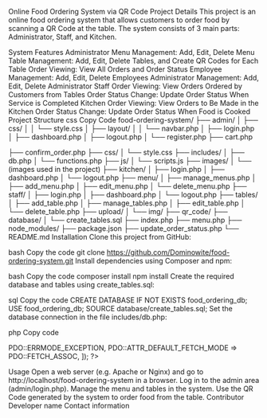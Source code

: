 Online Food Ordering System via QR Code
Project Details
This project is an online food ordering system that allows customers to order food by scanning a QR Code at the table. The system consists of 3 main parts: Administrator, Staff, and Kitchen.

System Features
Administrator
Menu Management: Add, Edit, Delete Menu
Table Management: Add, Edit, Delete Tables, and Create QR Codes for Each Table
Order Viewing: View All Orders and Order Status
Employee Management: Add, Edit, Delete Employees
Administrator Management: Add, Edit, Delete Administrator
Staff
Order Viewing: View Orders Ordered by Customers from Tables
Order Status Change: Update Order Status When Service is Completed
Kitchen
Order Viewing: View Orders to Be Made in the Kitchen
Order Status Change: Update Order Status When Food is Cooked
Project Structure
css
Copy Code
food-ordering-system/
├── admin/
│   ├── css/
│   │   └── style.css
│   ├── layout/
│   │   └── navbar.php
│   ├── login.php
│   ├── dashboard.php
│   ├── logout.php
│   └── register.php
├── cart.php

├── confirm_order.php
├── css/
│   └── style.css
├── includes/
│   ├── db.php
│   └── functions.php
├── js/
│   └── scripts.js
├── images/
│   └── (images used in the project)
├── kitchen/
│   ├── login.php
│   ├── dashboard.php
│   └── logout.php
├── menu/
│   ├── manage_menus.php
│   ├── add_menu.php
│   ├── edit_menu.php
│   └── delete_menu.php
├── staff/
│   ├── login.php
│   ├── dashboard.php
│   └── logout.php
├── tables/
│   ├── add_table.php
│   ├── manage_tables.php
│   ├── edit_table.php
│   └── delete_table.php
├── upload/
│   └── img/
├── qr_code/
├── database/
│   └── create_tables.sql
├── index.php
├── menu.php
├── node_modules/
├── package.json
├── update_order_status.php
└── README.md
Installation
Clone this project from GitHub:

bash
Copy the code
git clone https://github.com/Dominowite/food-ordering-system.git
Install dependencies using Composer and npm:

bash
Copy the code
composer install
npm install
Create the required database and tables using create_tables.sql:

sql
Copy the code
CREATE DATABASE IF NOT EXISTS food_ordering_db;
USE food_ordering_db;
SOURCE database/create_tables.sql;
Set the database connection in the file includes/db.php:

php
Copy code
<?php
$host = 'localhost';
$db = 'food_ordering_db';
$user = 'root';
$pass = '';

$dsn = "mysql:host=$host;dbname=$db;charset=utf8";
$pdo = new PDO($dsn, $user, $pass, [
PDO::ATTR_ERRMODE => PDO::ERRMODE_EXCEPTION,
PDO::ATTR_DEFAULT_FETCH_MODE => PDO::FETCH_ASSOC,
]);
?>
Usage
Open a web server (e.g. Apache or Nginx) and go to http://localhost/food-ordering-system in a browser.
Log in to the admin area (admin/login.php).
Manage the menu and tables in the system.
Use the QR Code generated by the system to order food from the table.
Contributor
Developer name
Contact information
